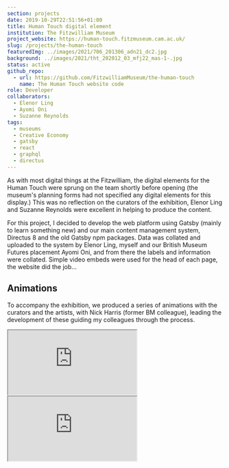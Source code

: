 ```yaml
---
section: projects
date: 2019-10-29T22:51:56+01:00
title: Human Touch digital element
institution: The Fitzwilliam Museum
project_website: https://human-touch.fitzmuseum.cam.ac.uk/
slug: /projects/the-human-touch
featuredImg: ../images/2021/706_201306_adn21_dc2.jpg
background: ../images/2021/tht_202012_03_mfj22_mas-1-.jpg
status: active
github_repo: 
  - url: https://github.com/FitzwilliamMuseum/the-human-touch
    name: The Human Touch website code
role: Developer
collaborators:
  - Elenor Ling
  - Ayomi Oni
  - Suzanne Reynolds
tags:
  - museums
  - Creative Economy
  - gatsby
  - react
  - graphql
  - directus
---
```

As with most digital things at the Fitzwilliam, the digital elements for the Human Touch were 
sprung on the team shortly before opening (the museum's planning forms had not specified any digital 
elements for this display.) This was no reflection on the curators of the exhibition, Elenor Ling and Suzanne 
Reynolds were excellent in helping to produce the content. 

For this project, I decided to develop the web platform using Gatsby (mainly to
learn something new) and our main content management system, Directus 8 and the old Gatsby npm packages. 
Data was collated and uploaded to the system by Elenor Ling, myself and our British Museum Futures placement Ayomi Oni, and 
from there the labels and information were collated. Simple video embeds were used for the head of each page, the website 
did the job...

## Animations

To accompany the exhibition, we produced a series of animations with the curators and the artists, with 
Nick Harris (former BM colleague), leading the development of these guiding my colleagues through the process.

<div class="row">
    <div class="col-md-6">
        <div class="ratio-16x9 ratio my-3">
            <iframe src="https://www.youtube.com/embed/y52LprXN6_c" title="YouTube video player" allow="accelerometer; autoplay; clipboard-write; encrypted-media; gyroscope; picture-in-picture" allowfullscreen></iframe>
        </div>
    </div>
    <div class="col-md-6">
        <div class="ratio-16x9 ratio my-3">
            <iframe src="https://www.youtube.com/embed/cgtrc4Cxu2w" title="YouTube video player" allow="accelerometer; autoplay; clipboard-write; encrypted-media; gyroscope; picture-in-picture" allowfullscreen></iframe>
        </div>
    </div>
</div>  